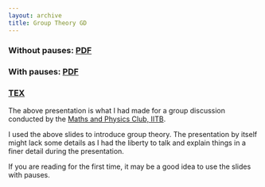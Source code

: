 ```yaml
---
layout: archive
title: Group Theory GD
---
```


### Without pauses: [PDF](/math/group-theory-gd/presentation.pdf)

### With pauses: [PDF](/math/group-theory-gd/presentation-with-pauses.pdf)

### [TEX](https://github.com/aryamanmaithani/math/tree/master/group-theory-gd)

The above presentation is what I had made for a group discussion conducted by the [Maths and Physics Club, IITB](https://mnp-club.github.io/).  

I used the above slides to introduce group theory. The presentation by itself might lack some details as I had the liberty to talk and explain things in a finer detail during the presentation.

If you are reading for the first time, it may be a good idea to use the slides with pauses.